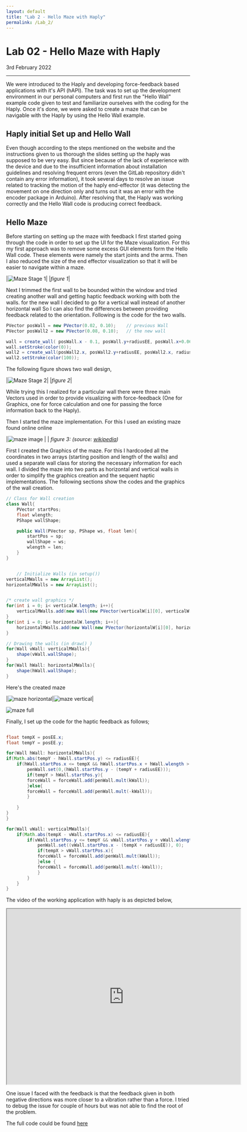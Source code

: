 ```yaml
---
layout: default
title: "Lab 2 - Hello Maze with Haply"
permalink: /Lab_2/
---
```

# Lab 02 - Hello Maze with Haply
3rd February 2022

---

We were introduced to the Haply and developing force-feedback based applications with it's API (hAPI). The task was to set up the development environment in our personal computers and first run the "Hello Wall" example code given to test and familiarize ourselves with the coding for the Haply. Once it's done, we were asked to create a maze that can be navigable with the Haply by using the Hello Wall example. 

## Haply initial Set up and Hello Wall
Even though according to the steps mentioned on the website and the instructions given to us thorough the slides setting up the haply was supposed to be very easy. But since because of the lack of experience with the device and due to the insufficient information about installation guidelines and resolving frequent errors (even the GitLab repository didn't contain any error information), it took several days to resolve an issue related to tracking the motion of the haply end-effector (it was
detecting the movement on one direction only and turns out it was an error with the encoder package in Arduino). After resolving that, the Haply was working correctly and the Hello Wall code is producing correct feedback. 

## Hello Maze
Before starting on setting up the maze with feedback I first started going through the code in order to set up the UI for the Maze visualization. For this my first approach was to remove some excess GUI elements form the Hello Wall code. These elements were namely the start joints and the arms. Then I also reduced the size of the end effector visualization so that it will be easier to navigate within a maze.

|![Maze Stage 1](assets/maze_1.png)|
|*figure 1*|

Next I trimmed the first wall to be bounded within the window and tried creating another wall and getting haptic feedback working with both the walls. for the new wall I decided to go for a vertical wall instead of another horizontal wall So I can also find the differences between providing feedback related to the orientation. Following is the code for the two walls. 

```java
PVector posWall = new PVector(0.02, 0.10);    // previous Wall
PVector posWall2 = new PVector(0.08, 0.10);   // the new wall

wall = create_wall( posWall.x - 0.1, posWall.y+radiusEE, posWall.x+0.06, posWall.y+radiusEE);
wall.setStroke(color(0));
wall2 = create_wall(posWall2.x, posWall2.y+radiusEE, posWall2.x, radiusEE + 0.03 );
wall2.setStroke(color(100));
```
The following figure shows two wall design,

|![Maze Stage 2](assets/maze_2.png)|
|*figure 2*|

While trying this I realized for a particular wall there were three main Vectors used in order to provide visualizing with force-feedback (One for Graphics, one for force calculation and one for passing the force information back to the Haply). 

Then I started the maze implementation. For this I used an existing maze found online online 

|![maze image](https://upload.wikimedia.org/wikipedia/commons/8/88/Maze_simple.svg) |
| *figure 3: (source: [wikipedia](https://upload.wikimedia.org/wikipedia/commons/8/88/Maze_simple.svg))*

First I created the Graphics of the maze. For this I hardcoded all the coordinates in two arrays (starting position and length of the walls) and used a separate wall class for storing the necessary information for each wall. I divided the maze into two parts as horizontal and vertical walls in order to simplify the graphics creation and the sequent haptic implementations. The following sections show the codes and the graphics of the wall creation. 

```java
// Class for Wall creation
class Wall{
    PVector startPos;
    float wlength;
    PShape wallShape;

    public Wall(PVector sp, PShape ws, float len){
        startPos = sp;
        wallShape = ws;
        wlength = len;
    }
}


    // Initialize Walls (in setup())
verticalMWalls = new ArrayList();
horizontalMWalls = new ArrayList();


/* create wall graphics */
for(int i = 0; i< verticalW.length; i++){
    verticalMWalls.add(new Wall(new PVector(verticalW[i][0], verticalW[i][1]), create_wall(verticalW[i][0], verticalW[i][1], verticalW[i][0], verticalW[i][1] + verticalW[i][2]),  verticalW[i][2]));
}
for(int i = 0; i< horizontalW.length; i++){
    horizontalMWalls.add(new Wall(new PVector(horizontalW[i][0], horizontalW[i][1]), create_wall(horizontalW[i][0], horizontalW[i][1], horizontalW[i][0] + horizontalW[i][2] , horizontalW[i][1] ),  horizontalW[i][2]));
}

// Drawing the walls (in draw() )
for(Wall vWall: verticalMWalls){
    shape(vWall.wallShape);
}
for(Wall hWall: horizontalMWalls){
    shape(hWall.wallShape);
}

```
Here's the created maze

|![maze horizontal](assets/maze_3.png)|![maze vertical](assets/maze_4.png)|

 ![maze full](assets/maze_5.png)

 Finally, I set up the code for the haptic feedback as follows;

```java

float tempX = posEE.x;
float tempY = posEE.y;

for(Wall hWall: horizontalMWalls){
if(Math.abs(tempY - hWall.startPos.y) <= radiusEE){
    if(hWall.startPos.x <= tempX && hWall.startPos.x + hWall.wlength > tempX ){
        penWall.set(0,(hWall.startPos.y - (tempY + radiusEE)));
        if(tempY > hWall.startPos.y){
        forceWall = forceWall.add(penWall.mult(kWall));
        }else{
        forceWall = forceWall.add(penWall.mult(-kWall));
        }
        
    }
}
}

for(Wall vWall: verticalMWalls){
    if(Math.abs(tempX - vWall.startPos.x) <= radiusEE){
        if(vWall.startPos.y <= tempY && vWall.startPos.y + vWall.wlength > tempY ){
            penWall.set((vWall.startPos.x - (tempX + radiusEE)), 0);
            if(tempX > vWall.startPos.x){
            forceWall = forceWall.add(penWall.mult(kWall));
            }else {
            forceWall = forceWall.add(penWall.mult(-kWall));
            }
        }
    }
}
```

The video of the working application with haply is as depicted below,

<iframe src="https://drive.google.com/file/d/1-BGe4MdPkuOEVT65-it6aqY6LHzkMdnZ/preview" width="640" height="480" allow="autoplay"></iframe>

One issue I faced with the feedback is that the feedback given in both negative directions was more closer to a vibration rather than a force. I tried to debug the issue for couple of hours but was not able to find the root of the problem.

The full code could be found [here](https://github.com/canuradha/CanHap2022-PersonalBlog/tree/haply_maze)